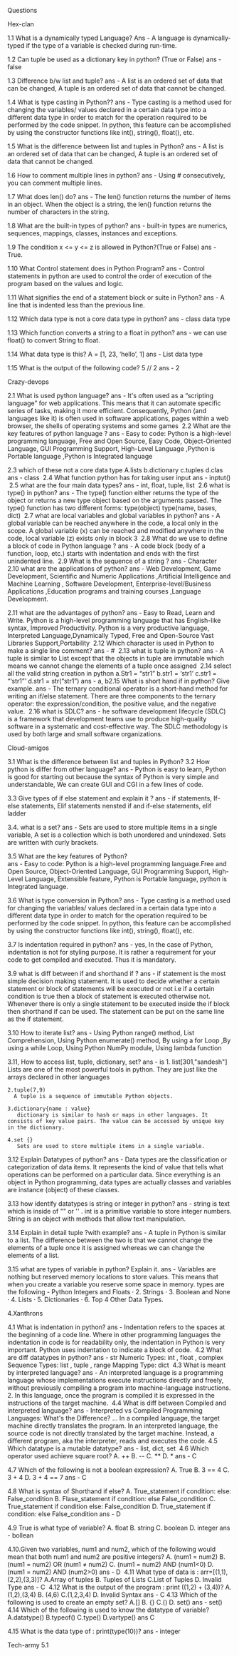  Questions

Hex-clan

1.1 What is a dynamically typed Language?
 Ans - A language is dynamically-typed if the type of a variable is checked during run-time.
 
1.2 Can tuple be used as a dictionary key in python? (True or False)
 ans - false
 
1.3 Difference b/w list and tuple?
 ans - A list is an ordered set of data that can be changed, A tuple is an ordered set of data that cannot be changed. 
 
1.4 What is type casting in Python??
 ans - Type casting is a method used for changing the variables/ values declared in a certain data type into a different data type in order to match for the operation required to be performed by the code snippet. In python, this feature can be accomplished by using the constructor functions like int(), string(), float(), etc.
 
1.5 What is the difference between list and tuples in Python?
ans - A list is an ordered set of data that can be changed, A tuple is an ordered set of data that cannot be changed. 

1.6 How to comment multiple lines in python?
 ans - Using # consecutively, you can comment multiple lines. 

1.7 What does len() do?
 ans - The len() function returns the number of items in an object. When the object is a string, the len() function returns the number of characters in the string.

1.8 What are the built-in types of python?
 ans - built-in types are numerics, sequences, mappings, classes, instances and exceptions.

1.9 The condition x <= y <= z is allowed in Python?(True or False)
 ans - True.

1.10 What Control statement does in Python Program?
 ans - Control statements in python are used to control the order of execution of the program based on the values and logic.
 
1.11 What signifies the end of a statement block or suite in Python?
 ans - A line that is indented less than the previous line.​ 
 
1.12 Which data type is not a core data type in python?
 ans - class data type 
 
1.13 Which function converts a string to a float in python?
 ans -  we can use float() to convert String to float.
 
1.14 What data type is this? A = [1, 23, ‘hello’, 1]
 ans - List data type

1.15 What is the output of the following code? 5 // 2
 ans - 2


Crazy-devops

2.1  What is  used  python language?
 ans - It's often used as a “scripting language” for web applications. This means that it can automate specific series of tasks, making it more efficient. Consequently, Python (and languages like it) is often used in software applications, pages within a web browser, the shells of operating systems and some games
​
2.2  What are the key features of python language ?
 ans - Easy to code: Python is a high-level programming language, Free and Open Source, Easy Code, Object-Oriented Language, GUI Programming Support, High-Level Language ,Python is Portable language ,Python is Integrated language
    
2.3  which of these not a core data type
       A.lists b.dictionary c.tuples d.clas
 ans - class
​
2.4  What function python has for taking user input
 ans - inptut()
​
2.5 what are the four main data types?
 ans - int, float, tuple, list
​
2.6 what is type() in python?
 ans - The type() function either returns the type of the object or returns a new type object based on the arguments passed. The type() function has two different forms: type(object) type(name, bases, dict)
​
2.7 what are local variables and global variables in python?
 ans - A global variable can be reached anywhere in the code, a local only in the scope. A global variable (x) can be reached and modified anywhere in the code, local variable (z) exists only in block 3
​
2.8 What do we use to define a block of code in Python language ?
 ans - A code block (body of a function, loop, etc.) starts with indentation and ends with the first unindented line.
​
2.9 What is the sequence of a string  ?
 ans - Character
​
2.10 what are the applications of python?
 ans - Web Development, Game Development, Scientific and Numeric Applications ,Artificial Intelligence and Machine Learning , Software Development, Enterprise-level/Business Applications ,Education programs and training courses ,Language Development.
    
2.11 what are the advantages of python?
 ans - Easy to Read, Learn and Write. Python is a high-level programming language that has English-like syntax, Improved Productivity. Python is a very productive language, Interpreted Language,Dynamically Typed, Free and Open-Source Vast Libraries Support,Portability
​
2.12 Which character is used in Python to make a single line comment?
 ans - #
​
2.13 what is tuple in python?
  ans - A tuple is similar to List except that the objects in tuple are immutable which means we cannot change the elements of a tuple once assigned
​
2.14 select all the valid string creation in python
a.Str1 = “str1” b.str1 = ‘str1’ c.str1 = “‘str1”’ d.str1 = str(“str1”)
 ans - a, b
​
2.15 What is short hand if in python? Give example. 
 ans - The ternary conditional operator is a short-hand method for writing an if/else statement. There are three components to the ternary operator: the expression/condition, the positive value, and the negative value.
​
2.16 what is SDLC?
 ans - he software development lifecycle (SDLC) is a framework that development teams use to produce high-quality software in a systematic and cost-effective way. The SDLC methodology is used by both large and small software organizations.


Cloud-amigos

3.1   What is the difference between list and tuples in Python?
3.2   How python  is differ from other language?
 ans - 
    Python is easy to learn, Python is good for starting out because the syntax of Python is very simple and understandable, We can create GUI and CGI in a few lines of code. 

3.3   Give types of if else  statement and explain it ?
 ans - if statements, If-else statements, Elif statements nensted if and if-else statements, elif ladder
 
3.4.   what is a set?
 ans -  Sets are used to store multiple items in a single variable, A set is a collection which is both unordered and unindexed. Sets are written with curly brackets.
 
3.5    What are the key features of Python?  
 ans - Easy to code: Python is a high-level programming language.Free and Open Source, Object-Oriented Language, GUI Programming Support, High-Level Language, Extensible feature, Python is Portable language, python is Integrated language.
 
3.6   What is type conversion in Python? 
 ans - Type casting is a method used for changing the variables/ values declared in a certain data type into a different data type in order to match for the operation required to be performed by the code snippet. In python, this feature can be accomplished by using the constructor functions like int(), string(), float(), etc.
 
3.7    Is indentation required in python? 
 ans - yes, In the case of Python, indentation is not for styling purpose. It is rather a requirement for your code to get compiled and executed. Thus it is mandatory.

3.9   what is diff between if and shorthand if ?
 ans - if statement is the most simple decision making statement. It is used to decide whether a certain statement or block of statements will be executed or not i.e if a certain condition is true then a block of statement is executed otherwise not. Whenever there is only a single statement to be executed inside the if block then shorthand if can be used. The statement can be put on the same line as the if statement.
 
3.10  How to iterate list?
 ans - Using Python range() method, List Comprehension, Using Python enumerate() method, By using a for Loop ,By using a while Loop, Using Python NumPy module, Using lambda function
 
3.11, How to access list, tuple, dictionary, set?
 ans -  is 1. list[301,"sandesh"]
	  Lists are one of the most powerful tools in python. They are just like the arrays declared in other languages
	  
	2.tuple(7,9)
	  A tuple is a sequence of immutable Python objects.
	
	3.dictionary{name : value}
	   dictionary is similar to hash or maps in other languages. It consists of key value pairs. The value can be accessed by unique key in the dictionary.
	
	4.set {}
	   Sets are used to store multiple items in a single variable.
 
3.12  Explain Datatypes of python?
 ans - Data types are the classification or categorization of data items. It represents the kind of value that tells what operations can be performed on a particular data. Since everything is an object in Python programming, data types are actually classes and variables are instance (object) of these classes.

3.13  how identify datatypes is string or integer in python?
 ans - string is text which is inside of "" or '' . int is a primitive variable to store integer numbers. String is an object with methods that allow text manipulation.

3.14  Explain in detail tuple ?with example?
 ans - A tuple in Python is similar to a list. The difference between the two is that we cannot change the elements of a tuple once it is assigned whereas we can change the elements of a list.

3.15   what are types of variable in python? Explain it.
 ans - Variables are nothing but reserved memory locations to store values. This means that when you create a variable you reserve some space in memory. types are the following - Python Integers and Floats · 2. Strings · 3. Boolean and None · 4. Lists · 5. Dictionaries · 6. Top 4 Other Data Types.
 

4.Xanthrons

4.1 What is indentation in python?
 ans - Indentation refers to the spaces at the beginning of a code line. Where in other programming languages the indentation in code is for readability only, the indentation in Python is very important. Python uses indentation to indicate a block of code.
​
4.2 What are diff datatypes in python?
 ans - str
Numeric Types:	int , float , complex
Sequence Types:	list , tuple , range
Mapping Type:	dict
​
4.3 What is meant by interpreted language?
 ans - An interpreted language is a programming language whose implementations execute instructions directly and freely, without previously compiling a program into machine-language instructions. 2. In this language, once the program is compiled it is expressed in the instructions of the target machine.
​
4.4 What is diff between Compiled and interpreted language?
 ans - Interpreted vs Compiled Programming Languages: What's the Difference? ... In a compiled language, the target machine directly translates the program. In an interpreted language, the source code is not directly translated by the target machine. Instead, a different program, aka the interpreter, reads and executes the code.
​
4.5 Which datatype is a mutable datatype?
 ans - list, dict, set
​
4.6 Which operator used achieve square root?
    A. ++    B. --     C. **     D. *
 ans - C
    
4.7 Which of the following is not a boolean expression?
    A. True      B. 3 == 4     C. 3 + 4     D. 3 + 4 == 7
 ans - C
     
4.8 What is syntax of Shorthand if else?
    A. True_statement if condition: else: False_condition
    B. Flase_statement if condition: else False_condition
    C. True_statement if condition else: False_condition
    D. True_statement if condition: else False_condition
 ans - D
    
4.9 True is what type of variable?
    A. float                B. string
    C. boolean    D. integer
 ans - bollean
    
4.10.Given two variables, num1 and num2, which of the following would mean that both num1 and num2 are positive integers?
    A. (num1 = num2)                            B. (num1 = num2) OR (num1 ≠ num2)
    C. (num1 = num2) AND (num1<0)   D. (num1 = num2) AND (num2>0)
 ans - D
​
4.11 What type of data is : arr=[(1,1),(2,2),(3,3)]?
    A.Array of tuples        B. Tuples of Lists
    C.List of Tuples        D. Invalid Type
 ans - C
​
4.12 What is the output of the program : print ((1,2) + (3,4))?
     A.(1,2),(3,4)            B. (4,6)
     C.(1,2,3,4)            D. Invalid Syntax
 ans - C
4.13 Which of the following is used to create an empty set?
    A.[]                B. {}
    C.()                D. set()
 ans - set()
​
4.14  Which of the following is used to know the datatype of variable?
    A.datatype()            B.typeof()
    C.type()            D.vartype()
 ans  C

4.15 What is the data type of : print(type(10))?
 ans - integer



Tech-army
5.1





